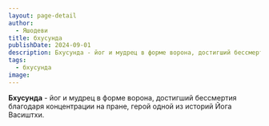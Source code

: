 ```yaml
---
layout: page-detail
author:
  - Яшодеви
title: бхусунда
publishDate: 2024-09-01
description: Бхусунда - йог и мудрец в форме ворона, достигший бессмертия благодаря концентрации на пране, герой одной из историй Йога Васиштхи.
tags:
  - бхусунда
image:
---
```

**Бхусунда** - йог и мудрец в форме ворона, достигший бессмертия благодаря концентрации на пране, герой одной из историй Йога Васиштхи.

